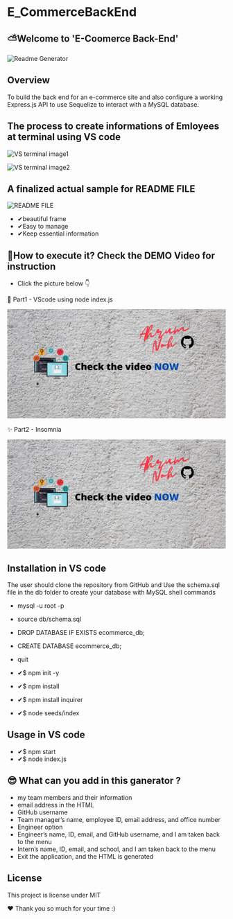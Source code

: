 # E_CommerceBackEnd

## ⛅Welcome to 'E-Coomerce Back-End'

![Readme Generator]()



## Overview

To build the back end for an e-commerce site and also configure a working Express.js API to use Sequelize to interact with a MySQL database.





## The process to create informations of Emloyees at terminal using VS code
![VS terminal image1]()

![VS terminal image2]()




## A finalized actual sample for README FILE
![README FILE]()

* ✔beautiful frame
* ✔Easy to manage
* ✔Keep essential information


## 🚩How to execute it? Check the DEMO Video for instruction

 * Click the picture below 👇

 🎇 Part1 - VScode using node index.js

[![Watch the video](https://github.com/ahrumnoh/ReadmeGenerator/blob/main/Image/Check%20the%20video%20NOW%20(1).jpg?raw=true)](https://drive.google.com/file/d/18qdX5A_qcp7NijERUVEvgeyQ2P6BiQeK/view)

 ✨ Part2 - Insomnia 

[![Watch the video](https://github.com/ahrumnoh/ReadmeGenerator/blob/main/Image/Check%20the%20video%20NOW%20(1).jpg?raw=true)](https://drive.google.com/file/d/1sn0geS0TWLMqxxV-lMevRDo4n-PNHfzd/view)





## Installation in VS code
The user should clone the repository from GitHub and Use the schema.sql file in the db folder to create your database with MySQL shell commands

* mysql -u root -p
* source db/schema.sql
* DROP DATABASE IF EXISTS ecommerce_db;
* CREATE DATABASE ecommerce_db;
* quit

* ✔$ npm init -y
* ✔$ npm install
* ✔$ npm install inquirer

* ✔$ node seeds/index

## Usage in VS code
* ✔$ npm start
* ✔$ node index.js


## 😎 What can you add in this ganerator ?

* my team members and their information
* email address in the HTML
* GitHub username
* Team manager’s name, employee ID, email address, and office number
* Engineer option
* Engineer’s name, ID, email, and GitHub username, and I am taken back to the menu
* Intern’s name, ID, email, and school, and I am taken back to the menu
* Exit the application, and the HTML is generated



## License 
This project is license under MIT


❤ Thank you so much for your time :)






